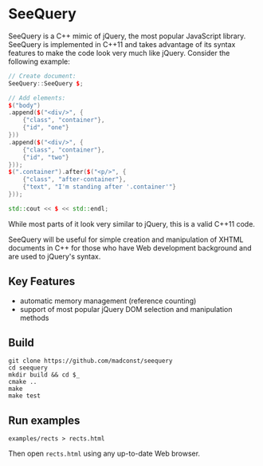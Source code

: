 # SeeQuery

SeeQuery is a C++ mimic of jQuery, the most popular JavaScript library. SeeQuery is implemented in C++11 and takes advantage of its syntax features to make the code look very much like jQuery. Consider the following example:

```cpp
// Create document:
SeeQuery::SeeQuery $;

// Add elements:
$("body")
.append($("<div/>", {
    {"class", "container"},
    {"id", "one"}
}))
.append($("<div/>", {
    {"class", "container"},
    {"id", "two"}
}));
$(".container").after($("<p/>", {
    {"class", "after-container"},
    {"text", "I'm standing after '.container'"}
}));

std::cout << $ << std::endl;
```

While most parts of it look very similar to jQuery, this is a valid C++11 code.

SeeQuery will be useful for simple creation and manipulation of XHTML documents in C++ for those who have Web development background and are used to jQuery's syntax.

## Key Features

* automatic memory management (reference counting)
* support of most popular jQuery DOM selection and manipulation methods

## Build

```
git clone https://github.com/madconst/seequery
cd seequery
mkdir build && cd $_
cmake ..
make
make test
```

## Run examples

```
examples/rects > rects.html
```

Then open `rects.html` using any up-to-date Web browser.